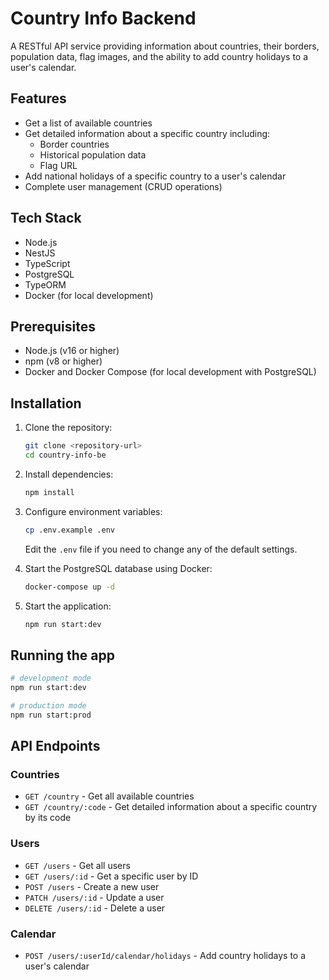# Country Info Backend

A RESTful API service providing information about countries, their borders, population data, flag images, and the ability to add country holidays to a user's calendar.

## Features

- Get a list of available countries
- Get detailed information about a specific country including:
  - Border countries
  - Historical population data
  - Flag URL
- Add national holidays of a specific country to a user's calendar
- Complete user management (CRUD operations)

## Tech Stack

- Node.js
- NestJS
- TypeScript
- PostgreSQL
- TypeORM
- Docker (for local development)

## Prerequisites

- Node.js (v16 or higher)
- npm (v8 or higher)
- Docker and Docker Compose (for local development with PostgreSQL)

## Installation

1. Clone the repository:

   ```bash
   git clone <repository-url>
   cd country-info-be
   ```

2. Install dependencies:

   ```bash
   npm install
   ```

3. Configure environment variables:

   ```bash
   cp .env.example .env
   ```

   Edit the `.env` file if you need to change any of the default settings.

4. Start the PostgreSQL database using Docker:

   ```bash
   docker-compose up -d
   ```

5. Start the application:
   ```bash
   npm run start:dev
   ```

## Running the app

```bash
# development mode
npm run start:dev

# production mode
npm run start:prod
```

## API Endpoints

### Countries

- `GET /country` - Get all available countries
- `GET /country/:code` - Get detailed information about a specific country by its code

### Users

- `GET /users` - Get all users
- `GET /users/:id` - Get a specific user by ID
- `POST /users` - Create a new user
- `PATCH /users/:id` - Update a user
- `DELETE /users/:id` - Delete a user

### Calendar

- `POST /users/:userId/calendar/holidays` - Add country holidays to a user's calendar
